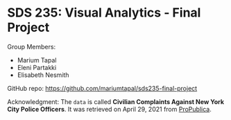 
<!-- README.md is generated from README.Rmd. Please edit that file -->

# SDS 235: Visual Analytics - Final Project

Group Members:

-   Marium Tapal
-   Eleni Partakki
-   Elisabeth Nesmith

GitHub repo: <https://github.com/mariumtapal/sds235-final-project>

Acknowledgment: The `data` is called **Civilian Complaints Against New
York City Police Officers**. It was retrieved on April 29, 2021 from
[ProPublica](www.propublica.org/datastore/dataset/civilian-complaints-against-new-york-city-police-officers).
